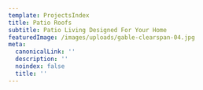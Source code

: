 ```yaml
---
template: ProjectsIndex
title: Patio Roofs
subtitle: Patio Living Designed For Your Home
featuredImage: /images/uploads/gable-clearspan-04.jpg
meta:
  canonicalLink: ''
  description: ''
  noindex: false
  title: ''
---
```


